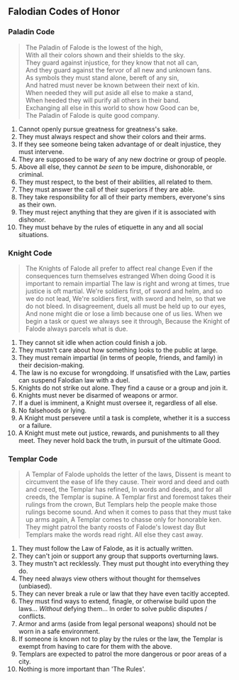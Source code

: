 ## Falodian Codes of Honor

### Paladin Code

> The Paladin of Falode is the lowest of the high,  
> With all their colors shown and their shields to the sky.  
> They guard against injustice, for they know that not all can,  
> And they guard against the fervor of all new and unknown fans.  
> As symbols they must stand alone, bereft of any sin,  
> And hatred must never be known between their next of kin.  
> When needed they will put aside all else to make a stand,  
> When heeded they will purify all others in their band.  
> Exchanging all else in this world to show how Good can be,  
> The Paladin of Falode is quite good company.  

1. Cannot openly pursue greatness for greatness's sake.
2. They must always respect and show their colors and their arms.
3. If they see someone being taken advantage of or dealt injustice,
   they must intervene.
4. They are supposed to be wary of any new doctrine or group of
   people.
5. Above all else, they cannot *be seen* to be impure, dishonorable,
   or criminal.
6. They must respect, to the best of their abilities, all related to
   them.
7. They must answer the call of their superiors if they are able.
8. They take responsibility for all of their party members, everyone's
   sins as their own.
9. They must reject anything that they are given if it is associated
   with dishonor.
10. They must behave by the rules of etiquette in any and all social
    situations.

### Knight Code

> The Knights of Falode all prefer to affect real change
> Even if the consequences turn themselves estranged
> When doing Good it is important to remain impartial
> The law is right and wrong at times, true justice is oft martial.
> We're soldiers first, of sword and helm, and so we do not lead,
> We're soldiers first, with sword and helm, so that we do not bleed.
> In disagreement, duels all must be held up to our eyes,
> And none might die or lose a limb because one of us lies.
> When we begin a task or quest we always see it through,
> Because the Knight of Falode always parcels what is due.

1. They cannot sit idle when action could finish a job.
2. They mustn't care about how something looks to the public at large.
3. They must remain impartial (in terms of people, friends, and
   family) in their decision-making.
4. The law is no excuse for wrongdoing. If unsatisfied with the Law,
   parties can suspend Falodian law with a duel.
5. Knights do not strike out alone. They find a cause or a group and
   join it.
6. Knights must never be disarmed of weapons or armor.
7. If a duel is imminent, a Knight must oversee it, regardless of all
   else.
8. No falsehoods or lying.
9. A Knight must  persevere until a task is complete,  whether it is a
   success or a failure.
10. A Knight must mete out justice, rewards, and punishments to all
    they meet. They never hold back the truth, in pursuit of the
    ultimate Good.
	
### Templar Code

> A Templar of Falode upholds the letter of the laws,
> Dissent is meant to circumvent the ease of life they cause.
> Their word and deed and oath and creed, the Templar has refined,
> In words and deeds, and for all creeds, the Templar is supine.
> A Templar first and foremost takes their rulings from the crown,
> But Templars help the people make those rulings become sound.
> And when it comes to pass that they must take up arms again,
> A Templar comes to chasse only for honorable ken.
> They might patrol the banty roosts of Falode's lowest day
> But Templars make the words read right. All else they cast away.

1. They must follow the Law of Falode, as it is actually written.
2. They can't join or support any group that supports overturning laws.
3. They mustn't act recklessly. They must put thought into everything they do.
4. They need always view others without thought for themselves (unbiased).
5. They can never break a rule or law that they have even tacitly accepted.
6. They must find ways to extend, finagle, or otherwise build upon the
   laws... *Without* defying them... In order to solve public disputes
   / conflicts.
7. Armor and arms (aside from legal personal weapons) should not be
   worn in a safe environment.
8. If someone is known not to play by the rules or the law, the
   Templar is exempt from having to care for them with the above.
9. Templars are expected to patrol the more dangerous or poor areas of
   a city.
10. Nothing is more important than 'The Rules'.


